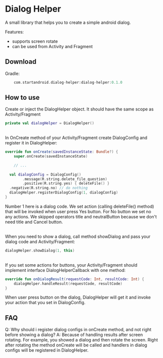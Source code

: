 # Dialog Helper
A small library that helps you to create a simple android dialog.

Features:
- supports screen rotate
- can be used from Activity and Fragment


## Download

Gradle:
``` groovy
    com.startandroid.dialog-helper:dialog-helper:0.1.0
```   

## How to use

Create or inject the DialogHelper object. It should have the same scope as Activity/Fragment
``` kotlin
private val dialogHelper = DialogHelper()
```

\
In OnCreate method of your Activity/Fragment create DialogConfig and register it in DialogHelper:

``` kotlin
override fun onCreate(savedInstanceState: Bundle?) {  
    super.onCreate(savedInstanceState)  
  
    // ...  
  
  val dialogConfig = DialogConfig()  
        .message(R.string.delete_file_question)  
        .positive(R.string.yes) { deleteFile() }  
  .negative(R.string.no) // do nothing  
  dialogHelper.registerDialogConfig(1, dialogConfig)  
}
```
Number 1 here is a dialog code.
We set action (calling deleteFile() method) that will be invoked when user press Yes button. For No button we set no any actions. 
We skipped operators title and neutralButton because we don't need title and Cancel button.


\
When you need to show a dialog, call method showDialog and pass your dialog code and Activity/Fragment:
``` kotlin
dialogHelper.showDialog(1, this)
```
\
If you set some actions for buttons, your Activity/Fragment should implement interface DialogHelperCallback with one method:
``` kotlin
override fun onDialogResult(requestCode: Int, resultCode: Int) {
    dialogHelper.handleResult(requestCode, resultCode)
}
```
When user press button on the dialog, DialogHelper will get it and invoke your action that you set in DialogConfig.


## FAQ

Q: Why should i register dialog configs in onCreate method, and not right before showing a dialog? 
A: Because of handling results after screen rotating. For example, you showed a dialog and then rotate the screen. Right after rotating the method onCreate will be called and handlers in dialog configs will be registered in DialogHelper.
